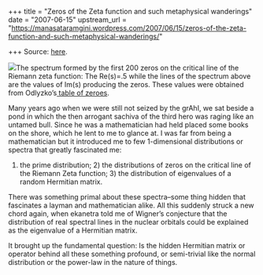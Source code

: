 +++
title = "Zeros of the Zeta function and such metaphysical wanderings"
date = "2007-06-15"
upstream_url = "https://manasataramgini.wordpress.com/2007/06/15/zeros-of-the-zeta-function-and-such-metaphysical-wanderings/"

+++
Source: [here](https://manasataramgini.wordpress.com/2007/06/15/zeros-of-the-zeta-function-and-such-metaphysical-wanderings/).

[![](https://i2.wp.com/bp3.blogger.com/_ZhvcTTaaD_4/RnIkZk5tW9I/AAAAAAAAAK0/feBY8IcpE0U/s320/First200riemann_zeroes.jpg)](http://bp3.blogger.com/_ZhvcTTaaD_4/RnIkZk5tW9I/AAAAAAAAAK0/feBY8IcpE0U/s1600-h/First200riemann_zeroes.jpg)The
spectrum formed by the first 200 zeros on the critical line of the
Riemann zeta function: The Re(s)=.5 while the lines of the spectrum
above are the values of Im(s) producing the zeros. These values were
obtained from Odlyzko’s[ table of
zeroes](http://www.dtc.umn.edu/%7Eodlyzko/zeta_tables/index.html).

Many years ago when we were still not seized by the grAhI, we sat beside
a pond in which the then arrogant sachiva of the third hero was raging
like an untamed bull. Since he was a mathematician had held placed some
books on the shore, which he lent to me to glance at. I was far from
being a mathematician but it introduced me to few 1-dimensional
distributions or spectra that greatly fascinated me:  
1) the prime distribution; 2) the distributions of zeros on the critical
line of the Riemann Zeta function; 3) the distribution of eigenvalues of
a random Hermitian matrix.

There was something primal about these spectra–some thing hidden that
fascinates a layman and mathematician alike. All this suddenly struck a
new chord again, when ekanetra told me of Wigner’s conjecture that the
distribution of real spectral lines in the nuclear orbitals could be
explained as the eigenvalue of a Hermitian matrix.

It brought up the fundamental question: Is the hidden Hermitian matrix
or operator behind all these something profound, or semi-trivial like
the normal distribution or the power-law in the nature of things.

